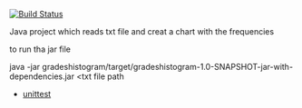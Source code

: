 
[![Build Status](https://app.travis-ci.com/aristosgi/lab_assignments.svg?token=MuRSqKwayNEsF35Wnjhn&branch=development)](https://app.travis-ci.com/aristosgi/lab_assignments)

 Java project which reads txt file and creat a chart with the frequencies

 to run tha jar file

  java -jar gradeshistogram/target/gradeshistogram-1.0-SNAPSHOT-jar-with-dependencies.jar <txt file path

* [unittest](#unit-test)
